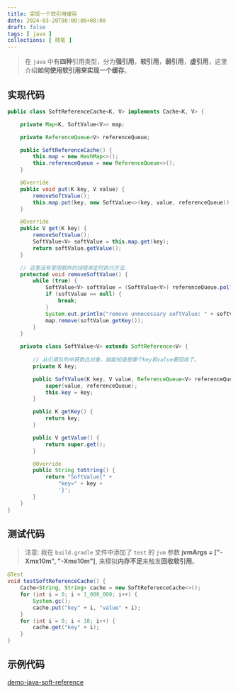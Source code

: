 ```yaml
---
title: 实现一个软引用缓存
date: 2024-03-20T08:00:00+08:00
draft: false
tags: [ java ]
collections: [ 随笔 ]
---
```


> 在 `java` 中有**四种**引用类型，分为**强引用**，**软引用**，**弱引用**，**虚引用**，这里介绍**如何使用软引用来实现一个缓存**。

## 实现代码

```java
public class SoftReferenceCache<K, V> implements Cache<K, V> {

    private Map<K, SoftValue<V>> map;

    private ReferenceQueue<V> referenceQueue;

    public SoftReferenceCache() {
        this.map = new HashMap<>();
        this.referenceQueue = new ReferenceQueue<>();
    }

    @Override
    public void put(K key, V value) {
        removeSoftValue();
        this.map.put(key, new SoftValue<>(key, value, referenceQueue));
    }

    @Override
    public V get(K key) {
        removeSoftValue();
        SoftValue<V> softValue = this.map.get(key);
        return softValue.getValue();
    }

    // 这里没有使用额外的线程来定时执行方法
    protected void removeSoftValue() {
        while (true) {
            SoftValue<V> softValue = (SoftValue<V>) referenceQueue.poll();
            if (softValue == null) {
                break;
            }
            System.out.println("remove unnecessary softValue: " + softValue);
            map.remove(softValue.getKey());
        }
    }

    private class SoftValue<V> extends SoftReference<V> {
        
        // 从引用队列中获取此对象，就能知道是哪个key和value要回收了。
        private K key;

        public SoftValue(K key, V value, ReferenceQueue<V> referenceQueue) {
            super(value, referenceQueue);
            this.key = key;
        }

        public K getKey() {
            return key;
        }

        public V getValue() {
            return super.get();
        }

        @Override
        public String toString() {
            return "SoftValue{" +
                "key=" + key +
                '}';
        }
    }
}
```

## 测试代码

> 注意: 我在 `build.gradle` 文件中添加了 `test` 的 `jvm` 参数 **jvmArgs = \["-Xmx10m", "-Xms10m"\]**, 来模拟**内存不足**来触发**回收软引用**。

```java
@Test
void testSoftReferenceCache() {
    Cache<String, String> cache = new SoftReferenceCache<>();
    for (int i = 0; i < 1_000_000; i++) {
        System.gc();
        cache.put("key" + i, "value" + i);
    }
    for (int i = 0; i < 10; i++) {
        cache.get("key" + i);
    }
}
```

## 示例代码

[demo-java-soft-reference](https://github.com/ooooo-youwillsee/demo-java-soft-reference)

